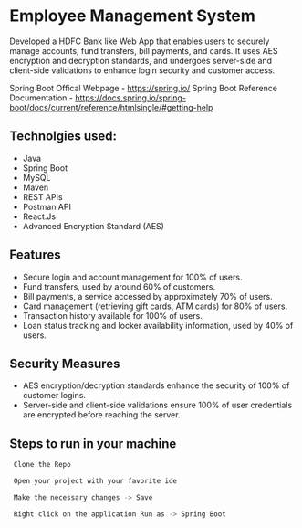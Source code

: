 # Employee Management System

Developed a HDFC Bank like Web App that enables users to securely manage accounts, fund transfers, bill payments, and cards. It uses AES encryption and decryption standards, and undergoes server-side and client-side validations to enhance login security and customer access. 

Spring Boot Offical Webpage - https://spring.io/
Spring Boot Reference Documentation - https://docs.spring.io/spring-boot/docs/current/reference/htmlsingle/#getting-help


## Technolgies used: 
- Java 
- Spring Boot
- MySQL
- Maven 
- REST APIs
- Postman API
- React.Js
- Advanced Encryption Standard (AES)

## Features

- Secure login and account management for 100% of users.
- Fund transfers, used by around 60% of customers.
- Bill payments, a service accessed by approximately 70% of users.
- Card management (retrieving gift cards, ATM cards) for 80% of users.
- Transaction history available for 100% of users.
- Loan status tracking and locker availability information, used by 40% of users.

## Security Measures
- AES encryption/decryption standards enhance the security of 100% of customer logins.
- Server-side and client-side validations ensure 100% of user credentials are encrypted before reaching the server.


## Steps to run in your machine


```bash
 Clone the Repo

 Open your project with your favorite ide

 Make the necessary changes -> Save

 Right click on the application Run as -> Spring Boot

```
